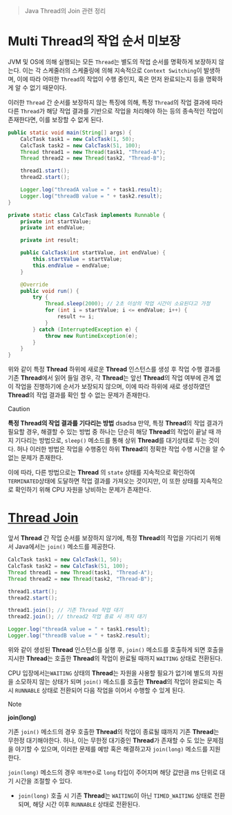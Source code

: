 > Java Thread의 Join 관련 정리

# Multi Thread의 작업 순서 미보장
JVM 및 OS에 의해 실행되는 모든 `Thread`는 별도의 작업 순서를 명확하게 보장하지 않는다.
이는 각 스케줄러의 스케줄링에 의해 지속적으로 `Context Switching`이 발생하며, 이에 따라 어떠한 `Thread`의 작업이 수행 중인지, 혹은 먼저 완료되는지 등을 명확하게 알 수 없기 때문이다.

이러한 `Thread` 간 순서를 보장하지 않는 특징에 의해, 특정 `Thread`의 작업 결과에 따라 다른 `Thread`가 해당 작업 결과를 기반으로 작업을 처리해야 하는 등의 종속적인 작업이 존재한다면, 이를 보장할 수 없게 된다.

```java
public static void main(String[] args) {
    CalcTask task1 = new CalcTask(1, 50);
    CalcTask task2 = new CalcTask(51, 100);
    Thread thread1 = new Thread(task1, "Thread-A");
    Thread thread2 = new Thread(task2, "Thread-B");

    thread1.start();
    thread2.start();

    Logger.log("threadA value = " + task1.result);
    Logger.log("threadB value = " + task2.result);
}

private static class CalcTask implements Runnable {
    private int startValue;
    private int endValue;

    private int result;

    public CalcTask(int startValue, int endValue) {
        this.startValue = startValue;
        this.endValue = endValue;
    }

    @Override
    public void run() {
        try {
            Thread.sleep(2000); // 2초 이상의 작업 시간이 소요된다고 가정
            for (int i = startValue; i <= endValue; i++) {
                result += i;
            }
        } catch (InterruptedException e) {
            throw new RuntimeException(e);
        }
    }
}
```

위와 같이 특정 **Thread** 하위에 새로운 **Thread** 인스턴스를 생성 후 작업 수행 결과를 기존 **Thread**에서 읽어 들일 경우, 각 **Thread**는 앞선 **Thread**의 작업 여부에 관계 없이 작업을 진행하기에 순서가 보장되지 않으며, 이에 따라 하위에 새로 생성하였던 **Thread**의 작업 결과를 확인 할 수 없는 문제가 존재한다.

> [!CAUTION]
> **특정 Thread의 작업 결과를 기다리는 방법**
> dsadsa
> 만약, 특정 **Thread**의 작업 결과가 필요할 경우, 해결할 수 있는 방법 중 하나는 단순히 해당 **Thread**의 작업이 끝날 때 까지 기다리는 방법으로, `sleep()` 메소드를 통해 상위 **Thread**를 대기상태로 두는 것이다. 허나 이러한 방법은 작업을 수행중인 하위 **Thread**의 정확한 작업 수행 시간을 알 수 없는 문제가 존재한다.
> 
> 이에 따라, 다른 방법으로는 **Thread** 의 `state` 상태를 지속적으로 확인하여 `TERMINATED`상태에 도달하면 작업 결과를 가져오는 것이지만, 이 또한 상태를 지속적으로 확인하기 위해 CPU 자원을 낭비하는 문제가 존재한다.

# [Thread Join](../ReactiveJava/3.%20Java%20Thread%20Api/Thread%20Join.md)
앞서 **Thread** 간 작업 순서를 보장하지 않기에, 특정 **Thread**의 작업을 기다리기 위해서 Java에서는 `join()` 메소드를 제공한다.

```java
CalcTask task1 = new CalcTask(1, 50);
CalcTask task2 = new CalcTask(51, 100);
Thread thread1 = new Thread(task1, "Thread-A");
Thread thread2 = new Thread(task2, "Thread-B");

thread1.start();
thread2.start();

thread1.join(); // 기존 Thread 작업 대기
thread2.join(); // thread2 작업 종료 시 까지 대기

Logger.log("threadA value = " + task1.result);
Logger.log("threadB value = " + task2.result);
```

위와 같이 생성된 **Thread** 인스턴스를 실행 후, `join()` 메소드를 호출하게 되면 호출을 지시한 **Thread**는 호출한 **Thread**의 작업이 완료될 때까지 `WAITING` 상태로 전환된다.

CPU 입장에서는`WAITING` 상태의 **Thread**는 자원을 사용할 필요가 없기에 별도의 자원을 소모하지 않는 상태가 되며 `join()` 메소드를 호출한 **Thread**의 작업이 완료되는 즉시 `RUNNABLE` 상태로 전환되어 다음 작업을 이어서 수행할 수 있게 된다.

> [!NOTE]
> **join(long)**
> 
> 기존 `join()` 메소드의 경우 호출한 **Thread**의 작업이 종료될 떄까지 기존 **Thread**는 무한정 대기해야한다. 허나, 이는 무한정 대기중인 **Thread**가 존재할 수 도 있는 문제점을 야기할 수 있으며, 이러한 문제를 예방 혹은 해결하고자 `join(long)` 메소드를 지원한다.
> 
> `join(long)` 메소드의 경우 `매개변수`로 `long` 타입이 주어지며 해당 값만큼 ms 단위로 대기 시간을 조절할 수 있다.
> - `join(long)` 호출 시 기존 **Thread**는 `WAITING`이 아닌 `TIMED_WAITING` 상태로 전환되며, 해당 시간 이후 `RUNNABLE` 상태로 전환된다.
